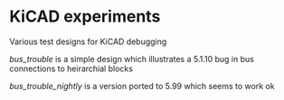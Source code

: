 # KiCAD experiments

Various test designs for KiCAD debugging

*bus_trouble* is a simple design which illustrates a 5.1.10 bug in bus connections to heirarchial blocks

*bus_trouble_nightly* is a version ported to 5.99 which seems to work ok
